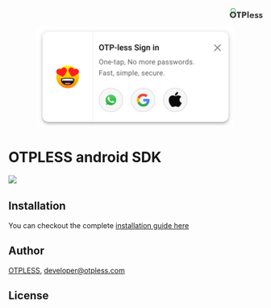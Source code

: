 
<p align="right">
  <img src="https://github.com/otpless-tech/otpless-android-sdk/blob/main/otpless.svg" height="20"/>
</p>
<p align="center">
  <img src="https://github.com/otpless-tech/otpless-android-sdk/blob/main/otplessfloater.svg" height="200"/>
</p>

# OTPLESS android SDK
[![](https://jitpack.io/v/otpless-tech/otpless-android-sdk.svg)](https://jitpack.io/#otpless-tech/otpless-android-sdk)



## Installation

You can checkout the complete [installation guide here](https://otpless.com/platforms/android)

## Author

[OTPLESS](https://otpless.com), developer@otpless.com



## License
